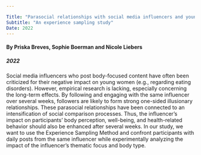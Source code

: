 ```yaml
---

Title: "Parasocial relationships with social media influencers and young women’s body perception" 
Subtitle: "An experience sampling study"
Date: 2022
---
```


#### By Priska Breves, Sophie Boerman and Nicole Liebers
##### 2022

Social media influencers who post body-focused content have often been criticized for their negative impact on young women (e.g., regarding eating disorders). However, empirical research is lacking, especially concerning the long-term effects. By following and engaging with the same influencer over several weeks, followers are likely to form strong one-sided illusionary relationships. These parasocial relationships have been connected to an intensification of social comparison processes. Thus, the influencer’s impact on participants’ body perception, well-being, and health-related behavior should also be enhanced after several weeks. In our study, we want to use the Experience Sampling Method and confront participants with daily posts from the same influencer while experimentally analyzing the impact of the influencer’s thematic focus and body type.



